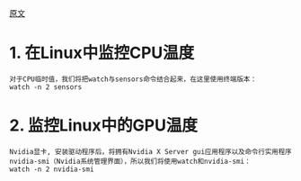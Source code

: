   [原文](https://ywnz.com/linuxml/4889.html)
  
# 1. 在Linux中监控CPU温度
    对于CPU临时值，我们将把watch与sensors命令结合起来，在这里使用终端版本： 
    watch -n 2 sensors
  
# 2. 监控Linux中的GPU温度
    Nvidia显卡, 安装驱动程序后，将拥有Nvidia X Server gui应用程序以及命令行实用程序nvidia-smi（Nvidia系统管理界面），所以我们将使用watch和nvidia-smi： 
    watch -n 2 nvidia-smi 
